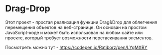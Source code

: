 # Drag-Drop
Этот проект - простая реализация функции Drag&Drop для облегчения перемещения объектов на веб-странице. Он основан на простом JavaScript-коде и может быть использован на любом сайте или проекте, который требует возможности перетаскивания элементов. 

Посмотреть можно тут - https://codepen.io/Ratiborz/pen/LYgMXBY
